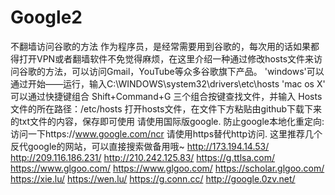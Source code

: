 # Google2
不翻墙访问谷歌的方法 作为程序员，是经常需要用到谷歌的，每次用的话如果都得打开VPN或者翻墙软件不免觉得麻烦，在这里介绍一种通过修改hosts文件来访问谷歌的方法，可以访问Gmail，YouTube等众多谷歌旗下产品。  'windows'可以通过开始——运行，输入C:\WINDOWS\system32\drivers\etc\hosts  'mac os X' 可以通过快捷键组合 Shift+Command+G 三个组合按键查找文件，并输入 Hosts 文件的所在路径：/etc/hosts  打开hosts文件，在文件下方粘贴由github下载下来的txt文件的内容，保存即可使用  请使用国际版google. 防止google本地化重定向: 访问一下https://www.google.com/ncr 请使用https替代http访问. 这里推荐几个反代google的网站，可以直接搜索做备用哦~  http://173.194.14.53/ http://209.116.186.231/ http://210.242.125.83/ https://g.ttlsa.com/ https://www.glgoo.com/ https://www.glgoo.com/ https://scholar.glgoo.com/ https://xie.lu/ https://wen.lu/ https://g.conn.cc/ http://google.0zv.net/
